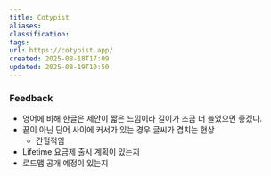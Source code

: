 ```yaml
---
title: Cotypist
aliases:
classification:
tags:
url: https://cotypist.app/
created: 2025-08-18T17:09
updated: 2025-08-19T10:50
---
```


### Feedback

- 영어에 비해 한글은 제안이 짧은 느낌이라 길이가 조금 더 늘었으면 좋겠다.
- 끝이 아닌 단어 사이에 커서가 있는 경우 글씨가 겹치는 현상
	- 간헐적임
- Lifetime 요금제 출시 계획이 있는지
- 로드맵 공개 예정이 있는지

